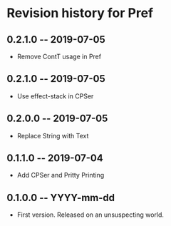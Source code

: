 # Revision history for Pref

## 0.2.1.0 -- 2019-07-05

* Remove ContT usage in Pref

## 0.2.1.0 -- 2019-07-05

* Use effect-stack in CPSer

## 0.2.0.0 -- 2019-07-05

* Replace String with Text

## 0.1.1.0 -- 2019-07-04

* Add CPSer and Pritty Printing

## 0.1.0.0 -- YYYY-mm-dd

* First version. Released on an unsuspecting world.
